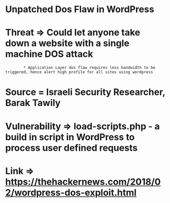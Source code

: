 # Unpatched Dos Flaw in WordPress 

# Threat => Could let anyone take down a website with a single machine DOS attack
            * Application Layer dos flaw requires less bandwidth to be triggered, hence alert high profile for all sites using wordpress

# Source = Israeli Security Researcher, Barak Tawily

# Vulnerability => load-scripts.php - a build in script in WordPress to process user defined requests

# Link => https://thehackernews.com/2018/02/wordpress-dos-exploit.html
